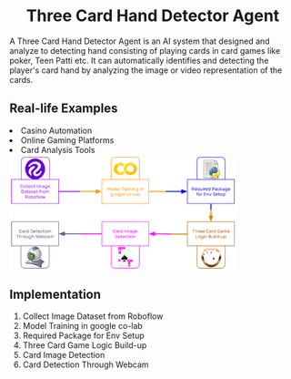 <h1 align="center">Three Card Hand Detector Agent</h1>
<p>A Three Card Hand Detector Agent is an AI system that  designed and analyze to detecting hand consisting of playing cards in card games like poker, Teen Patti etc. It can automatically identifies and detecting the player's card hand by analyzing the image or  video representation of the cards.</p>

<h2>Real-life Examples</h2>
<li> Casino Automation
<li> Online Gaming Platforms
<li> Card Analysis Tools

<img align='center' alt='Coding' width='400' src='Results/Implementation.PNG'>


<h2>Implementation</h2>
<ol>
<li>Collect Image Dataset from Roboflow</li>
<li>Model Training in google co-lab</li>
<li>Required Package for Env Setup</li>
<li>Three Card Game Logic Build-up</li>
<li>Card Image Detection</li>
<li>Card Detection Through Webcam</li>
</ol>


 
